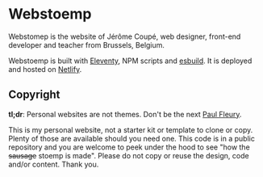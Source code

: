 # Webstoemp

Webstomep is the website of Jérôme Coupé, web designer, front-end developer and teacher from Brussels, Belgium.

Webstoemp is built with [Eleventy](https://www.11ty.dev/), NPM scripts and [esbuild](https://github.com/evanw/esbuild). It is deployed and hosted on [Netlify](https://www.netlify.com/).

## Copyright

**tl;dr**: Personal websites are not themes. Don't be the next [Paul Fleury](https://pflry.eu/).

This is my personal website, not a starter kit or template to clone or copy. Plenty of those are available should you need one. This code is in a public repository and you are welcome to peek under the hood to see "how the ~~sausage~~ stoemp is made". Please do not copy or reuse the design, code and/or content. Thank you.
